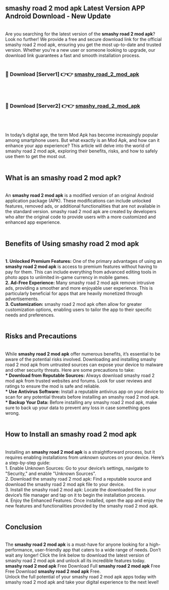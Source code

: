 ## smashy road 2 mod apk Latest Version APP Android Download - New Update
<br>
Are you searching for the latest version of the <strong>smashy road 2 mod apk</strong>? Look no further! We provide a free and secure download link for the official smashy road 2 mod apk, ensuring you get the most up-to-date and trusted version. Whether you're a new user or someone looking to upgrade, our download link guarantees a fast and smooth installation process.
<br>
<br>
<h3>🔴 Download [Server1] 👉👉 <a href="https://modyolo.store/smashy+road+2+mod+apk">smashy_road_2_mod_apk</a></h3><br>
<br>
<h3>🔴 Download [Server2] 👉👉 <a href="https://modyolo.store/smashy+road+2+mod+apk">smashy_road_2_mod_apk</a></h3><br>
<br>
<br>
In today’s digital age, the term Mod Apk has become increasingly popular among smartphone users. But what exactly is an Mod Apk, and how can it enhance your app experience? This article will delve into the world of smashy road 2 mod apk, exploring their benefits, risks, and how to safely use them to get the most out.
<br>
<br>
<h2>What is an smashy road 2 mod apk?</h2>
<br>
An <strong>smashy road 2 mod apk</strong> is a modified version of an original Android application package (APK). These modifications can include unlocked features, removed ads, or additional functionalities that are not available in the standard version. smashy road 2 mod apk are created by developers who alter the original code to provide users with a more customized and enhanced app experience.
<br>
<br>
<h2>Benefits of Using smashy road 2 mod apk</h2>
<br>
<strong> 1. Unlocked Premium Features:</strong> One of the primary advantages of using an <strong>smashy road 2 mod apk</strong> is access to premium features without having to pay for them. This can include everything from advanced editing tools in photo apps to unlimited in-game currency in mobile games.
<br>
<strong> 2. Ad-Free Experience:</strong> Many smashy road 2 mod apk remove intrusive ads, providing a smoother and more enjoyable user experience. This is particularly beneficial for apps that are heavily monetized through advertisements.
<br>
<strong> 3. Customization:</strong> smashy road 2 mod apk often allow for greater customization options, enabling users to tailor the app to their specific needs and preferences.
<br>
<br>
<h2>Risks and Precautions</h2>
<br>
While <strong>smashy road 2 mod apk</strong> offer numerous benefits, it’s essential to be aware of the potential risks involved. Downloading and installing smashy road 2 mod apk from untrusted sources can expose your device to malware and other security threats. Here are some precautions to take:
<br>
<strong> * Download from Reputable Sources:</strong> Always download smashy road 2 mod apk from trusted websites and forums. Look for user reviews and ratings to ensure the mod is safe and reliable.
<br>
<strong> * Use Antivirus Software:</strong> Install a reputable antivirus app on your device to scan for any potential threats before installing an smashy road 2 mod apk.
<br>
<strong> * Backup Your Data:</strong> Before installing any smashy road 2 mod apk, make sure to back up your data to prevent any loss in case something goes wrong.
<br>
<br>
<h2>How to Install an smashy road 2 mod apk</h2>
<br>
Installing an <strong>smashy road 2 mod apk</strong> is a straightforward process, but it requires enabling installations from unknown sources on your device. Here’s a step-by-step guide:
<br>
 1. Enable Unknown Sources: Go to your device’s settings, navigate to "Security," and enable "Unknown Sources".
<br>
 2. Download the smashy road 2 mod apk: Find a reputable source and download the smashy road 2 mod apk file to your device.
<br>
 3. Install the smashy road 2 mod apk: Locate the downloaded file in your device’s file manager and tap on it to begin the installation process.
<br>
 4. Enjoy the Enhanced Features: Once installed, open the app and enjoy the new features and functionalities provided by the smashy road 2 mod apk.
<br>
<br>
<h2><strong>Conclusion</strong></h2>
<br>
The <strong>smashy road 2 mod apk</strong> is a must-have for anyone looking for a high-performance, user-friendly app that caters to a wide range of needs. Don’t wait any longer! Click the link below to download the latest version of smashy road 2 mod apk and unlock all its incredible features today.
<br>
<strong>smashy road 2 mod apk</strong> Free Download Full <strong>smashy road 2 mod apk</strong> Free Free Download <strong>smashy road 2 mod apk</strong> Free.
<br>
Unlock the full potential of your smashy road 2 mod apk apps today with smashy road 2 mod apk and take your digital experience to the next level!